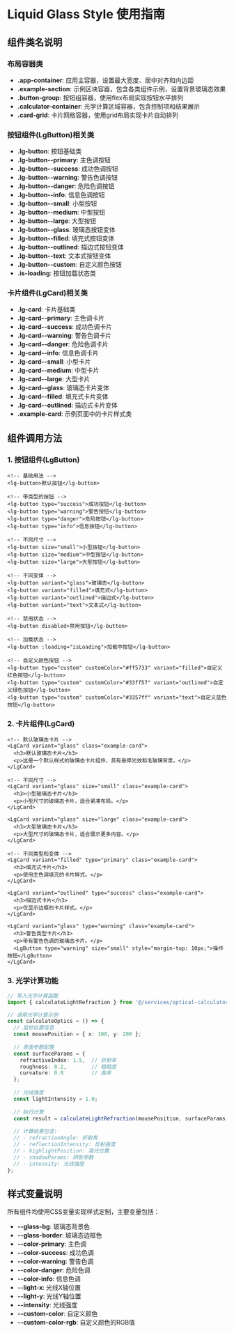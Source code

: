 # Liquid Glass Style 使用指南

## 组件类名说明

### 布局容器类
- **.app-container**: 应用主容器，设置最大宽度、居中对齐和内边距
- **.example-section**: 示例区块容器，包含各类组件示例，设置背景玻璃态效果
- **.button-group**: 按钮组容器，使用flex布局实现按钮水平排列
- **.calculator-container**: 光学计算区域容器，包含控制项和结果展示
- **.card-grid**: 卡片网格容器，使用grid布局实现卡片自动排列

### 按钮组件(LgButton)相关类
- **.lg-button**: 按钮基础类
- **.lg-button--primary**: 主色调按钮
- **.lg-button--success**: 成功色调按钮
- **.lg-button--warning**: 警告色调按钮
- **.lg-button--danger**: 危险色调按钮
- **.lg-button--info**: 信息色调按钮
- **.lg-button--small**: 小型按钮
- **.lg-button--medium**: 中型按钮
- **.lg-button--large**: 大型按钮
- **.lg-button--glass**: 玻璃态按钮变体
- **.lg-button--filled**: 填充式按钮变体
- **.lg-button--outlined**: 描边式按钮变体
- **.lg-button--text**: 文本式按钮变体
- **.lg-button--custom**: 自定义颜色按钮
- **.is-loading**: 按钮加载状态类

### 卡片组件(LgCard)相关类
- **.lg-card**: 卡片基础类
- **.lg-card--primary**: 主色调卡片
- **.lg-card--success**: 成功色调卡片
- **.lg-card--warning**: 警告色调卡片
- **.lg-card--danger**: 危险色调卡片
- **.lg-card--info**: 信息色调卡片
- **.lg-card--small**: 小型卡片
- **.lg-card--medium**: 中型卡片
- **.lg-card--large**: 大型卡片
- **.lg-card--glass**: 玻璃态卡片变体
- **.lg-card--filled**: 填充式卡片变体
- **.lg-card--outlined**: 描边式卡片变体
- **.example-card**: 示例页面中的卡片样式类

## 组件调用方法

### 1. 按钮组件(LgButton)
```vue
<!-- 基础用法 -->
<lg-button>默认按钮</lg-button>

<!-- 带类型的按钮 -->
<lg-button type="success">成功按钮</lg-button>
<lg-button type="warning">警告按钮</lg-button>
<lg-button type="danger">危险按钮</lg-button>
<lg-button type="info">信息按钮</lg-button>

<!-- 不同尺寸 -->
<lg-button size="small">小型按钮</lg-button>
<lg-button size="medium">中型按钮</lg-button>
<lg-button size="large">大型按钮</lg-button>

<!-- 不同变体 -->
<lg-button variant="glass">玻璃态</lg-button>
<lg-button variant="filled">填充式</lg-button>
<lg-button variant="outlined">描边式</lg-button>
<lg-button variant="text">文本式</lg-button>

<!-- 禁用状态 -->
<lg-button disabled>禁用按钮</lg-button>

<!-- 加载状态 -->
<lg-button :loading="isLoading">加载中按钮</lg-button>

<!-- 自定义颜色按钮 -->
<lg-button type="custom" customColor="#ff5733" variant="filled">自定义红色按钮</lg-button>
<lg-button type="custom" customColor="#33ff57" variant="outlined">自定义绿色按钮</lg-button>
<lg-button type="custom" customColor="#3357ff" variant="text">自定义蓝色按钮</lg-button>
```

### 2. 卡片组件(LgCard)
```vue
<!-- 默认玻璃态卡片 -->
<LgCard variant="glass" class="example-card">
  <h3>默认玻璃态卡片</h3>
  <p>这是一个默认样式的玻璃态卡片组件，具有悬停光效和毛玻璃背景。</p>
</LgCard>

<!-- 不同尺寸 -->
<LgCard variant="glass" size="small" class="example-card">
  <h3>小型玻璃态卡片</h3>
  <p>小型尺寸的玻璃态卡片，适合紧凑布局。</p>
</LgCard>

<LgCard variant="glass" size="large" class="example-card">
  <h3>大型玻璃态卡片</h3>
  <p>大型尺寸的玻璃态卡片，适合展示更多内容。</p>
</LgCard>

<!-- 不同类型和变体 -->
<LgCard variant="filled" type="primary" class="example-card">
  <h3>填充式卡片</h3>
  <p>使用主色调填充的卡片样式。</p>
</LgCard>

<LgCard variant="outlined" type="success" class="example-card">
  <h3>描边式卡片</h3>
  <p>仅显示边框的卡片样式。</p>
</LgCard>

<LgCard variant="glass" type="warning" class="example-card">
  <h3>警告类型卡片</h3>
  <p>带有警告色调的玻璃态卡片。</p>
  <LgButton type="warning" size="small" style="margin-top: 10px;">操作按钮</LgButton>
</LgCard>
```

### 3. 光学计算功能
```typescript
// 导入光学计算函数
import { calculateLightRefraction } from '@/services/optical-calculator';

// 调用光学计算示例
const calculateOptics = () => {
  // 鼠标位置信息
  const mousePosition = { x: 100, y: 200 };
  
  // 表面参数配置
  const surfaceParams = {
    refractiveIndex: 1.5,  // 折射率
    roughness: 0.2,        // 粗糙度
    curvature: 0.8         // 曲率
  };
  
  // 光线强度
  const lightIntensity = 1.0;
  
  // 执行计算
  const result = calculateLightRefraction(mousePosition, surfaceParams, lightIntensity);
  
  // 计算结果包含:
  // - refractionAngle: 折射角
  // - reflectionIntensity: 反射强度
  // - highlightPosition: 高光位置
  // - shadowParams: 阴影参数
  // - intensity: 光线强度
};
```

## 样式变量说明
所有组件均使用CSS变量实现样式定制，主要变量包括：
- **--glass-bg**: 玻璃态背景色
- **--glass-border**: 玻璃态边框色
- **--color-primary**: 主色调
- **--color-success**: 成功色调
- **--color-warning**: 警告色调
- **--color-danger**: 危险色调
- **--color-info**: 信息色调
- **--light-x**: 光线X轴位置
- **--light-y**: 光线Y轴位置
- **--intensity**: 光线强度
- **--custom-color**: 自定义颜色
- **--custom-color-rgb**: 自定义颜色的RGB值